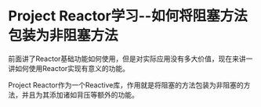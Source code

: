 # Project Reactor学习--如何将阻塞方法包装为非阻塞方法

前面讲了Reactor基础功能如何使用，但是对实际应用没有多大价值，现在来讲一讲如何使用Reactor实现有意义的功能。

Project Reactor作为一个Reactive库，作用就是将阻塞的方法包装为非阻塞的方法，并且为其添加诸如背压等额外的功能。



